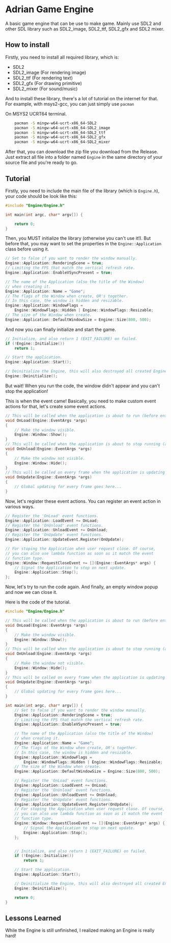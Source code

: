 
# Adrian Game Engine

A basic game engine that can be use to make game. Mainly use SDL2 and other SDL library such as SDL2_image, SDL2_ttf, SDL2_gfx and SDL2 mixer.
## How to install

Firstly, you need to install all required library, which is:

+ SDL2
+ SDL2_image  (For rendering image)
+ SDL2_ttf    (For rendering text)
+ SDL2_gfx    (For drawing primitive)
+ SDL2_mixer  (For sound/music)

And to install these library, there's a lot of tutorial on the internet for that. For example, with msys2-gcc, you can just simply use ```pacman```

On MSYS2 UCRT64 terminal.

```bash
    pacman -S mingw-w64-ucrt-x86_64-SDL2
    pacman -S mingw-w64-ucrt-x86_64-SDL2_image
    pacman -S mingw-w64-ucrt-x86_64-SDL2_ttf
    pacman -S mingw-w64-ucrt-x86_64-SDL2_gfx
    pacman -S mingw-w64-ucrt-x86_64-SDL2_mixer
```

After that, you can download the zip file you download from the Release. Just extract all file into a folder named ```Engine``` in the same directory of your source file and you're ready to go.


## Tutorial

Firstly, you need to include the main file of the library (which is ```Engine.h```), your code should be look like this:

```cpp
#include "Engine/Engine.h"

int main(int argc, char* argv[]) {

    return 0;
}
```

Then, you MUST initialize the library (otherwise you can't use it!). But before that, you may want to set the properties in the ```Engine::Application``` class before using it.

```cpp
// Set to false if you want to render the window manually.
Engine::Application::RenderingScene = true;
// Limiting the FPS that match the vertical refresh rate.
Engine::Application::EnableVSyncPresent = true;

// The name of the Application (also the title of the Window)
// when creating it.
Engine::Application::Name = "Game";
// The flags of the Window when create, OR's together.
// In this case, the window is hidden and resizable.
Engine::Application::WindowFlags = 
    Engine::WindowFlags::Hidden | Engine::WindowFlags::Resizable;
// The size of the Window when create.
Engine::Application::DefaultWindowSize = Engine::Size(800, 500);
```

And now you can finally initialize and start the game.

```cpp
// Initialize, and also return 1 (EXIT_FAILURE) on failed.
if (!Engine::Initialize())
    return 1;

// Start the application.
Engine::Application::Start();

// Deinitialize the Engine, this will also destroyed all created Engine object.
Engine::Deinitialize();
```

But wait! When you run the code, the window didn't appear and you can't stop the application!

This is when the event came! Basically, you need to make custom event actions for that, let's create some event actions.

```cpp
// This will be called when the application is about to run (before enter the main loop).
void OnLoad(Engine::EventArgs *args)
{
    // Make the window visible.
    Engine::Window::Show();
}
// This will be called when the application is about to stop running (after exiting the main loop).
void OnUnload(Engine::EventArgs *args)
{
    // Make the window not visible.
    Engine::Window::Hide();
}
// This will be called on every frame when the application is updating (before updating the Game Scene).
void OnUpdate(Engine::EventArgs *args)
{
    // Global updating for every frame goes here...
}
```

Now, let's register these event actions. You can register an event action in various ways.

```cpp
// Register the 'OnLoad' event functions.
Engine::Application::LoadEvent += OnLoad;
// Register the 'OnUnload' event functions.
Engine::Application::UnloadEvent += OnUnload;
// Register the 'OnUpdate' event functions.
Engine::Application::UpdateEvent.Register(OnUpdate);

// For stoping the Application when user request close. Of course,
// you can also use lambda function as soon as it match the event
// function type.
Engine::Window::RequestCloseEvent += [](Engine::EventArgs* args) {
    // Signal the Application to stop on next update.
    Engine::Application::Stop();
};
```

Now, let's try to run the code again. And finally, an empty window popup and now we can close it.

Here is the code of the tutorial.

```cpp
#include "Engine/Engine.h"

// This will be called when the application is about to run (before enter the main loop).
void OnLoad(Engine::EventArgs *args)
{
    // Make the window visible.
    Engine::Window::Show();
}
// This will be called when the application is about to stop running (after exiting the main loop).
void OnUnload(Engine::EventArgs *args)
{
    // Make the window not visible.
    Engine::Window::Hide();
}
// This will be called on every frame when the application is updating (before updating the Game Scene).
void OnUpdate(Engine::EventArgs *args)
{
    // Global updating for every frame goes here...
}

int main(int argc, char* argv[]) {
    // Set to false if you want to render the window manually.
    Engine::Application::RenderingScene = true;
    // Limiting the FPS that match the vertical refresh rate.
    Engine::Application::EnableVSyncPresent = true;

    // The name of the Application (also the title of the Window)
    // when creating it.
    Engine::Application::Name = "Game";
    // The flags of the Window when create, OR's together.
    // In this case, the window is hidden and resizable.
    Engine::Application::WindowFlags = 
        Engine::WindowFlags::Hidden | Engine::WindowFlags::Resizable;
    // The size of the Window when create.
    Engine::Application::DefaultWindowSize = Engine::Size(800, 500);

    // Register the 'OnLoad' event functions.
    Engine::Application::LoadEvent += OnLoad;
    // Register the 'OnUnload' event functions.
    Engine::Application::UnloadEvent += OnUnload;
    // Register the 'OnUpdate' event functions.
    Engine::Application::UpdateEvent.Register(OnUpdate);
    // For stoping the Application when user request close. Of course,
    // you can also use lambda function as soon as it match the event
    // function type.
    Engine::Window::RequestCloseEvent += [](Engine::EventArgs* args) {
        // Signal the Application to stop on next update.
        Engine::Application::Stop();
    };


    // Initialize, and also return 1 (EXIT_FAILURE) on failed.
    if (!Engine::Initialize())
        return 1;

    // Start the application.
    Engine::Application::Start();

    // Deinitialize the Engine, this will also destroyed all created Engine object.
    Engine::Deinitialize();

    return 0;
}

```


## Lessons Learned

While the Engine is still unfinished, I realized making an Engine is really hard!

